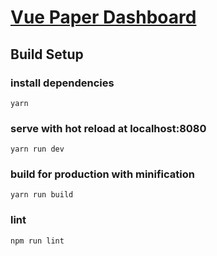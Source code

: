 # [Vue Paper Dashboard](https://cristijora.github.io/vue-paper-dashboard/)

## Build Setup

### install dependencies
```
yarn
```
### serve with hot reload at localhost:8080
```
yarn run dev
```
### build for production with minification
```
yarn run build
```
### lint
```
npm run lint
```